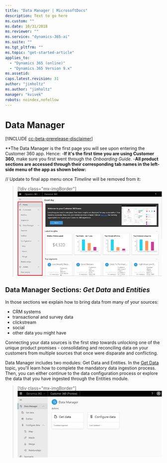 ```yaml
---
title: "Data Manager | MicrosoftDocs"
description: Text to go here
ms.custom: ""
ms.date: 10/31/2018
ms.reviewer: ""
ms.service: "dynamics-365-ai"
ms.suite: ""
ms.tgt_pltfrm: ""
ms.topic: "get-started-article"
applies_to: 
  - "Dynamics 365 (online)"
  - "Dynamics 365 Version 9.x"
ms.assetid: 
caps.latest.revision: 31
author: "jimholtz"
ms.author: "jimholtz"
manager: "kvivek"
robots: noindex,nofollow
---
```

# Data Manager

[!INCLUDE [cc-beta-prerelease-disclaimer](../includes/cc-beta-prerelease-disclaimer.md)]

**The Data Manager is the first page you will see upon entering the Customer 360 app. Hence:
   -**If it's the first time you are using Customer 360**, make sure you first went through the *Onboarding Guide*. 
   -**All product sections are accessed through their corresponding tab names in the left-side menu of the app as shown below:**

// Update to final app menu once *Timeline* will be removed from it:
> [!div class="mx-imgBorder"] 
> ![](media/customer-dashboard-full.png "Customer dashboard")

## Data Manager Sections: *Get Data* and *Entities*
In those sections we explain how to bring data from many of your sources: 

- CRM systems
- transactional and survey data
- clickstream
- social
- other data you might have 

Connecting your data sources is the first step towards unlocking one of the unique product promises - consolidating and reconciling data on your customers from multiple sources that once were disparate and conflicting. 

Data Manager includes two modules: Get Data and Entities. In the [Get Data](pm-get-data.md) topic, you'll learn how to complete the mandatory data ingestion process. Then, you can either continue to the data configuration process or explore the data that you have ingested through the Entities module.

> [!div class="mx-imgBorder"] 
> ![](media/data-manager-two-modules.png "Data manager")


